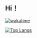 ## Hi！

[![wakatime](https://wakatime.com/badge/user/a2d785d3-a26c-467b-9112-333ba2bee9e8.svg?style=for-the-badge)](https://wakatime.com/@a2d785d3-a26c-467b-9112-333ba2bee9e8)

[![Top Langs](https://github-readme-stats.vercel.app/api/top-langs/?username=NIANIANKNIA)](https://github.com/NIANIANKNIA/)




